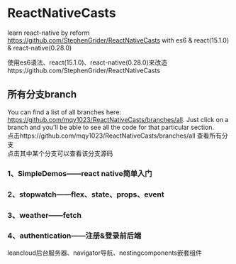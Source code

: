 # ReactNativeCasts

learn react-native by reform https://github.com/StephenGrider/ReactNativeCasts with es6 & react(15.1.0) & react-native(0.28.0)

使用es6语法、react(15.1.0)、react-native(0.28.0)来改造https://github.com/StephenGrider/ReactNativeCasts

## 所有分支branch

You can find a list of all branches here: https://github.com/mqy1023/ReactNativeCasts/branches/all. Just click on a branch and you'll be able to see all the code for that particular section.  <br/>
点击https://github.com/mqy1023/ReactNativeCasts/branches/all 查看所有分支 <br/>
点击其中某个分支可以查看该分支源码

### 1、SimpleDemos——react native简单入门

### 2、stopwatch——flex、state、props、event

### 3、weather——fetch

### 4、authentication——注册&登录前后端
leancloud后台服务器、navigator导航、nestingcomponents嵌套组件
